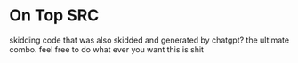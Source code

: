 # On Top SRC
skidding code that was also skidded and generated by chatgpt? the ultimate combo. feel free to do what ever you want this is shit
